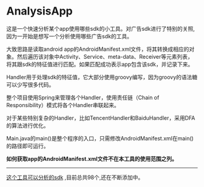 # AnalysisApp

这是一个快速分析某个app使用哪些sdk的小工具。对广告sdk进行了特别的关照,因为一开始是想写一个分析使用哪些广告sdk的工具。

大致思路是读取android app的AndroidManifest.xml文件，将其转换成相应的对象。然后遍历该对象中Activity、Service、meta-data、Receiver等元素列表，将其跟sdk的特征值进行匹配。如果匹配成功表示app包含该sdk，并记录下来。

Handler用于处理sdk的特征值，它大部分使用groovy编写，因为groovy的语法糖可以少写很多代码。

整个项目使用Spring来管理各个Handler，使用责任链（Chain of Responsibility）模式将各个Handler串联起来。

对于某些特别复杂的Handler，比如TencentHandler和BaiduHandler，采用DFA的算法进行优化。

Main.java的main()是整个程序的入口，只需修改AndroidManifest.xml在main()的路径即可运行。

**如何获取app的AndroidManifest.xml文件不在本工具的使用范围之列。**

***

[这个工具可以分析的sdk](SDKs.md) ,目前总共98个,还在不断添加中。
